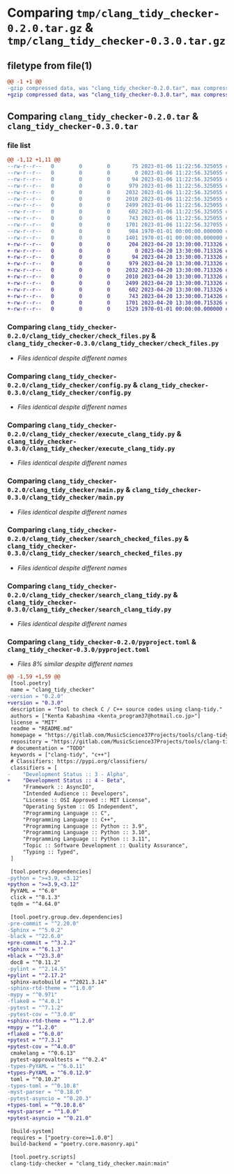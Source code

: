 # Comparing `tmp/clang_tidy_checker-0.2.0.tar.gz` & `tmp/clang_tidy_checker-0.3.0.tar.gz`

## filetype from file(1)

```diff
@@ -1 +1 @@
-gzip compressed data, was "clang_tidy_checker-0.2.0.tar", max compression
+gzip compressed data, was "clang_tidy_checker-0.3.0.tar", max compression
```

## Comparing `clang_tidy_checker-0.2.0.tar` & `clang_tidy_checker-0.3.0.tar`

### file list

```diff
@@ -1,12 +1,11 @@
--rw-r--r--   0        0        0       75 2023-01-06 11:22:56.325055 clang_tidy_checker-0.2.0/README.md
--rw-r--r--   0        0        0        0 2023-01-06 11:22:56.325055 clang_tidy_checker-0.2.0/clang_tidy_checker/__init__.py
--rw-r--r--   0        0        0       94 2023-01-06 11:22:56.325055 clang_tidy_checker-0.2.0/clang_tidy_checker/__main__.py
--rw-r--r--   0        0        0      979 2023-01-06 11:22:56.325055 clang_tidy_checker-0.2.0/clang_tidy_checker/check_files.py
--rw-r--r--   0        0        0     2032 2023-01-06 11:22:56.325055 clang_tidy_checker-0.2.0/clang_tidy_checker/config.py
--rw-r--r--   0        0        0     2010 2023-01-06 11:22:56.325055 clang_tidy_checker-0.2.0/clang_tidy_checker/execute_clang_tidy.py
--rw-r--r--   0        0        0     2499 2023-01-06 11:22:56.325055 clang_tidy_checker-0.2.0/clang_tidy_checker/main.py
--rw-r--r--   0        0        0      602 2023-01-06 11:22:56.325055 clang_tidy_checker-0.2.0/clang_tidy_checker/search_checked_files.py
--rw-r--r--   0        0        0      743 2023-01-06 11:22:56.325055 clang_tidy_checker-0.2.0/clang_tidy_checker/search_clang_tidy.py
--rw-r--r--   0        0        0     1701 2023-01-06 11:22:56.327055 clang_tidy_checker-0.2.0/pyproject.toml
--rw-r--r--   0        0        0      984 1970-01-01 00:00:00.000000 clang_tidy_checker-0.2.0/setup.py
--rw-r--r--   0        0        0     1401 1970-01-01 00:00:00.000000 clang_tidy_checker-0.2.0/PKG-INFO
+-rw-r--r--   0        0        0      204 2023-04-20 13:30:00.713326 clang_tidy_checker-0.3.0/README.md
+-rw-r--r--   0        0        0        0 2023-04-20 13:30:00.713326 clang_tidy_checker-0.3.0/clang_tidy_checker/__init__.py
+-rw-r--r--   0        0        0       94 2023-04-20 13:30:00.713326 clang_tidy_checker-0.3.0/clang_tidy_checker/__main__.py
+-rw-r--r--   0        0        0      979 2023-04-20 13:30:00.713326 clang_tidy_checker-0.3.0/clang_tidy_checker/check_files.py
+-rw-r--r--   0        0        0     2032 2023-04-20 13:30:00.713326 clang_tidy_checker-0.3.0/clang_tidy_checker/config.py
+-rw-r--r--   0        0        0     2010 2023-04-20 13:30:00.713326 clang_tidy_checker-0.3.0/clang_tidy_checker/execute_clang_tidy.py
+-rw-r--r--   0        0        0     2499 2023-04-20 13:30:00.713326 clang_tidy_checker-0.3.0/clang_tidy_checker/main.py
+-rw-r--r--   0        0        0      602 2023-04-20 13:30:00.713326 clang_tidy_checker-0.3.0/clang_tidy_checker/search_checked_files.py
+-rw-r--r--   0        0        0      743 2023-04-20 13:30:00.714326 clang_tidy_checker-0.3.0/clang_tidy_checker/search_clang_tidy.py
+-rw-r--r--   0        0        0     1701 2023-04-20 13:30:00.715326 clang_tidy_checker-0.3.0/pyproject.toml
+-rw-r--r--   0        0        0     1529 1970-01-01 00:00:00.000000 clang_tidy_checker-0.3.0/PKG-INFO
```

### Comparing `clang_tidy_checker-0.2.0/clang_tidy_checker/check_files.py` & `clang_tidy_checker-0.3.0/clang_tidy_checker/check_files.py`

 * *Files identical despite different names*

### Comparing `clang_tidy_checker-0.2.0/clang_tidy_checker/config.py` & `clang_tidy_checker-0.3.0/clang_tidy_checker/config.py`

 * *Files identical despite different names*

### Comparing `clang_tidy_checker-0.2.0/clang_tidy_checker/execute_clang_tidy.py` & `clang_tidy_checker-0.3.0/clang_tidy_checker/execute_clang_tidy.py`

 * *Files identical despite different names*

### Comparing `clang_tidy_checker-0.2.0/clang_tidy_checker/main.py` & `clang_tidy_checker-0.3.0/clang_tidy_checker/main.py`

 * *Files identical despite different names*

### Comparing `clang_tidy_checker-0.2.0/clang_tidy_checker/search_checked_files.py` & `clang_tidy_checker-0.3.0/clang_tidy_checker/search_checked_files.py`

 * *Files identical despite different names*

### Comparing `clang_tidy_checker-0.2.0/clang_tidy_checker/search_clang_tidy.py` & `clang_tidy_checker-0.3.0/clang_tidy_checker/search_clang_tidy.py`

 * *Files identical despite different names*

### Comparing `clang_tidy_checker-0.2.0/pyproject.toml` & `clang_tidy_checker-0.3.0/pyproject.toml`

 * *Files 8% similar despite different names*

```diff
@@ -1,59 +1,59 @@
 [tool.poetry]
 name = "clang_tidy_checker"
-version = "0.2.0"
+version = "0.3.0"
 description = "Tool to check C / C++ source codes using clang-tidy."
 authors = ["Kenta Kabashima <kenta_program37@hotmail.co.jp>"]
 license = "MIT"
 readme = "README.md"
 homepage = "https://gitlab.com/MusicScience37Projects/tools/clang-tidy-checker"
 repository = "https://gitlab.com/MusicScience37Projects/tools/clang-tidy-checker.git"
 # documentation = "TODO"
 keywords = ["clang-tidy", "c++"]
 # Classifiers: https://pypi.org/classifiers/
 classifiers = [
-    "Development Status :: 3 - Alpha",
+    "Development Status :: 4 - Beta",
     "Framework :: AsyncIO",
     "Intended Audience :: Developers",
     "License :: OSI Approved :: MIT License",
     "Operating System :: OS Independent",
     "Programming Language :: C",
     "Programming Language :: C++",
     "Programming Language :: Python :: 3.9",
     "Programming Language :: Python :: 3.10",
     "Programming Language :: Python :: 3.11",
     "Topic :: Software Development :: Quality Assurance",
     "Typing :: Typed",
 ]
 
 [tool.poetry.dependencies]
-python = ">=3.9, <3.12"
+python = ">=3.9,<3.12"
 PyYAML = "^6.0"
 click = "^8.1.3"
 tqdm = "^4.64.0"
 
 [tool.poetry.group.dev.dependencies]
-pre-commit = "^2.20.0"
-Sphinx = "^5.0.2"
-black = "^22.6.0"
+pre-commit = "^3.2.2"
+Sphinx = "^6.1.3"
+black = "^23.3.0"
 doc8 = "^0.11.2"
-pylint = "^2.14.5"
+pylint = "^2.17.2"
 sphinx-autobuild = "^2021.3.14"
-sphinx-rtd-theme = "^1.0.0"
-mypy = "^0.971"
-flake8 = "^4.0.1"
-pytest = "^7.1.2"
-pytest-cov = "^3.0.0"
+sphinx-rtd-theme = "^1.2.0"
+mypy = "^1.2.0"
+flake8 = "^6.0.0"
+pytest = "^7.3.1"
+pytest-cov = "^4.0.0"
 cmakelang = "^0.6.13"
 pytest-approvaltests = "^0.2.4"
-types-PyYAML = "^6.0.11"
+types-PyYAML = "^6.0.12.9"
 toml = "^0.10.2"
-types-toml = "^0.10.8"
-myst-parser = "^0.18.0"
-pytest-asyncio = "^0.20.3"
+types-toml = "^0.10.8.6"
+myst-parser = "^1.0.0"
+pytest-asyncio = "^0.21.0"
 
 [build-system]
 requires = ["poetry-core>=1.0.0"]
 build-backend = "poetry.core.masonry.api"
 
 [tool.poetry.scripts]
 clang-tidy-checker = "clang_tidy_checker.main:main"
```

